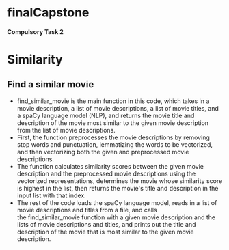 # finalCapstone
#### Compulsory Task 2

# Similarity

## Find a similar movie

* find_similar_movie is the main function in this code, which takes in a movie description, a list of movie descriptions, a list of movie titles, and a spaCy language model (NLP), and returns the movie title and description of the movie most similar to the given movie description from the list of movie descriptions. 
* First, the function preprocesses the movie descriptions by removing stop words and punctuation, lemmatizing the words to be vectorized, and then vectorizing both the given and preprocessed movie descriptions. 
* The function calculates similarity scores between the given movie description and the preprocessed movie descriptions using the vectorized representations, determines the movie whose similarity score is highest in the list, then returns the movie's title and description in the input list with that index. 
* The rest of the code loads the spaCy language model, reads in a list of movie descriptions and titles from a file, and calls the find_similar_movie function with a given movie description and the lists of movie descriptions and titles, and prints out the title and description of the movie that is most similar to the given movie description.
